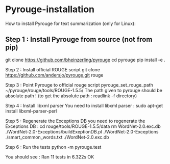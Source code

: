 # Pyrouge-installation
How to install Pyrouge for text summarization (only for Linux):

## Step 1 : Install Pyrouge from source (not from pip)
git clone https://github.com/bheinzerling/pyrouge
cd pyrouge
pip install -e .

Step 2 : Install official ROUGE script
git clone https://github.com/andersjo/pyrouge.git rouge

Step 3 : Point Pyrouge to official rouge script
pyrouge_set_rouge_path ~/pyrouge/rouge/tools/ROUGE-1.5.5/
The path given to pyrouge should be absolute path !
(to get the absolute path : readlink -f directory)

Step 4 : Install libxml parser
You need to install libxml parser :
sudo apt-get install libxml-parser-perl

Step 5 : Regenerate the Exceptions DB
you need to regenerate the Exceptions DB :
cd rouge/tools/ROUGE-1.5.5/data
rm WordNet-2.0.exc.db
./WordNet-2.0-Exceptions/buildExeptionDB.pl ./WordNet-2.0-Exceptions ./smart_common_words.txt ./WordNet-2.0.exc.db

Step 6 : Run the tests
python -m pyrouge.test

You should see :
Ran 11 tests in 6.322s
OK
